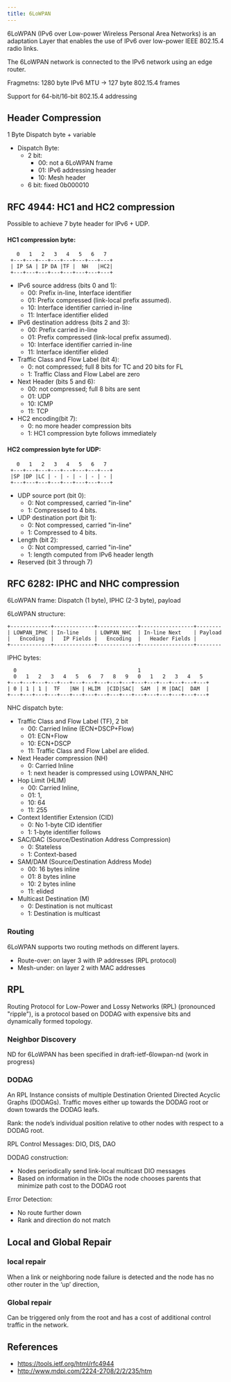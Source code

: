 ```yaml
---
title: 6LoWPAN
---
```


6LoWPAN (IPv6 over Low-power Wireless Personal Area Networks) is an adaptation Layer that enables the use of IPv6 over low-power IEEE 802.15.4 radio links.


The 6LoWPAN network is connected to the IPv6 network using an edge router.

Fragmetns:
1280 byte IPv6 MTU → 127 byte 802.15.4 frames

Support for 64-bit/16-bit 802.15.4 addressing


## Header Compression


1 Byte Dispatch byte + variable 


* Dispatch Byte:
	- 2 bit: 
		- 00: not a 6LoWPAN frame
		- 01: IPv6 addressing header
		- 10: Mesh header
	- 6 bit: fixed 0b000010



## RFC 4944: HC1 and HC2 compression

Possible to achieve 7 byte header for IPv6 + UDP.



#### HC1 compression byte:
                             
       0   1   2   3   4   5   6   7    
     +---+---+---+---+---+---+---+---+ 
     | IP SA | IP DA |TF |  NH   |HC2| 
     +---+---+---+---+---+---+---+---+ 


* IPv6 source address (bits 0 and 1):
	- 00: Prefix in-line, Interface identifier
	- 01: Prefix compressed (link-local prefix assumed).
	- 10: Interface identifier carried in-line
	- 11: Interface identifier elided
* IPv6 destination address (bits 2 and 3):
	- 00: Prefix carried in-line
	- 01: Prefix compressed (link-local prefix assumed).
	- 10: Interface identifier carried in-line
	- 11: Interface identifier elided
* Traffic Class and Flow Label (bit 4):
	- 0: not compressed; full 8 bits for TC and 20 bits for FL
	- 1: Traffic Class and Flow Label are zero
* Next Header (bits 5 and 6):
	- 00: not compressed; full 8 bits are sent
	- 01: UDP
	- 10: ICMP
	- 11: TCP
* HC2 encoding(bit 7):
	- 0: no more header compression bits
	- 1: HC1 compression byte follows immediately


#### HC2 compression byte for UDP:

       0   1   2   3   4   5   6   7  
     +---+---+---+---+---+---+---+---+
     |SP |DP |LC | - | - | - | - | - |
     +---+---+---+---+---+---+---+---+

* UDP source port (bit 0):
	- 0: Not compressed, carried "in-line"
	- 1: Compressed to 4 bits.
* UDP destination port (bit 1):
	- 0: Not compressed, carried "in-line"
	- 1: Compressed to 4 bits.
*  Length (bit 2):
	- 0: Not compressed, carried "in-line"
	- 1: length computed from IPv6 header length
*  Reserved (bit 3 through 7)




## RFC 6282: IPHC and NHC compression

6LoWPAN frame: Dispatch (1 byte), IPHC (2-3 byte), payload

6LoWPAN structure:

    +-------------+-------------+-------------+-----------------+--------
    | LOWPAN_IPHC | In-line     | LOWPAN_NHC  | In-line Next    | Payload
    |   Encoding  |   IP Fields |   Encoding  |   Header Fields |
    +-------------+-------------+-------------+-----------------+--------


IPHC bytes:

      0                                       1
      0   1   2   3   4   5   6   7   8   9   0   1   2   3   4   5
    +---+---+---+---+---+---+---+---+---+---+---+---+---+---+---+---+
    | 0 | 1 | 1 |  TF   |NH | HLIM  |CID|SAC|  SAM  | M |DAC|  DAM  |
    +---+---+---+---+---+---+---+---+---+---+---+---+---+---+---+---+

NHC dispatch byte:






* Traffic Class and Flow Label (TF), 2 bit
	- 00: Carried Inline (ECN+DSCP+Flow) 
	- 01: ECN+Flow
	- 10: ECN+DSCP
	- 11: Traffic Class and Flow Label are elided.
* Next Header compression (NH)
	- 0: Carried Inline
	- 1: next header is compressed using LOWPAN_NHC
* Hop Limit (HLIM)
	- 00: Carried Inline, 
	- 01: 1, 
	- 10: 64
	- 11: 255
* Context Identifier Extension (CID)
	- 0: No 1-byte CID identifier
	- 1: 1-byte identifier follows
* SAC/DAC (Source/Destination Address Compression)
	- 0: Stateless
	- 1: Context-based
* SAM/DAM (Source/Destination Address Mode)
	- 00: 16 bytes inline 
	- 01: 8 bytes inline 
	- 10: 2 bytes inline
	- 11: elided
* Multicast Destination (M)
	- 0: Destination  is not multicast 
	- 1: Destination  is multicast



### Routing
6LoWPAN supports two routing methods on different layers.

* Route-over: on layer 3 with IP addresses (RPL protocol)
* Mesh-under: on layer 2 with MAC addresses




## RPL
Routing Protocol for Low-Power and Lossy Networks (RPL) (pronounced "ripple"), is a protocol based on DODAG with expensive bits and dynamically formed topology.





### Neighbor Discovery
ND for 6LoWPAN has been specified in draft-ietf-6lowpan-nd (work in progress)


### DODAG
An RPL Instance consists of multiple Destination Oriented
Directed Acyclic Graphs (DODAGs). Traffic moves either up
towards the DODAG root or down towards the DODAG leafs.

Rank: the node’s individual position relative to other nodes with respect to a DODAG root.

RPL Control Messages: DIO, DIS, DAO

DODAG construction: 
* Nodes periodically send link-local multicast DIO messages
* Based on information in the DIOs the node chooses parents that minimize path cost to the DODAG root



Error Detection:
* No route further down
* Rank and direction do not match



## Local and Global Repair


### local repair 
When a link or neighboring node failure is detected and the node
has no other router in the ‘up’ direction, 


### Global repair
Can be triggered only from the root and has a cost of additional control traffic in the network.




## References
* https://tools.ietf.org/html/rfc4944
* http://www.mdpi.com/2224-2708/2/2/235/htm

